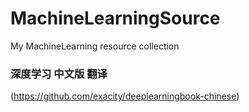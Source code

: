 # MachineLearningSource
My MachineLearning resource collection


### 深度学习 中文版 翻译
   (https://github.com/exacity/deeplearningbook-chinese)